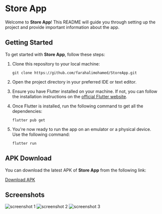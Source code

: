 # Store App

Welcome to **Store App**! This README will guide you through setting up the project and provide important information about the app.

## Getting Started

To get started with **Store App**, follow these steps:

1. Clone this repository to your local machine:

    ```
    git clone https://github.com/farahalimohamed/StoreApp.git
    ```

2. Open the project directory in your preferred IDE or text editor.

3. Ensure you have Flutter installed on your machine. If not, you can follow the installation instructions on the [official Flutter website](https://flutter.dev/docs/get-started/install).

4. Once Flutter is installed, run the following command to get all the dependencies:

    ```
    flutter pub get
    ```

5. You're now ready to run the app on an emulator or a physical device. Use the following command:

    ```
    flutter run
    ```

## APK Download

You can download the latest APK of **Store App** from the following link:

[Download APK](https://drive.google.com/file/d/1CpA9cb3KmbF68wYrUn5rZd9-2_v7I39P/view?usp=sharing)

## Screenshots

![screenshot 1](https://github.com/farahalimohamed/StoreApp/assets/74794101/1acc200c-3ed0-44e1-bcaa-cbcc2b989e98)
![screenshot 2](https://github.com/farahalimohamed/StoreApp/assets/74794101/b5179dfb-3d59-4463-ad8b-b09e60ab328d)
![screenshot 3](https://github.com/farahalimohamed/StoreApp/assets/74794101/88874d3e-4067-4884-ab0f-61897acfb0c8)


